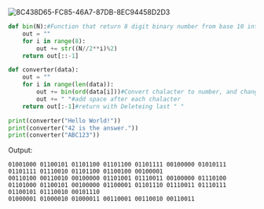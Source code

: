 ![8C438D65-FC85-46A7-87DB-8EC94458D2D3](https://github.com/yutaro741/G12_quiz/assets/111973553/3ba59e0f-6f20-4b75-99fb-8ca01b3561df)

```.py
def bin(N):#Function that return 8 digit binary number from base 10 integer.
    out = ""
    for i in range(8):
        out += str((N//2**i)%2)
    return out[::-1]

def converter(data):
    out = ""
    for i in range(len(data)):
        out += bin(ord(data[i]))#Convert chalacter to number, and change it to binary.
        out += " "#add space after each chalacter
    return out[:-1]#return with Deleteing last " "

print(converter("Hello World!"))
print(converter("42 is the answer."))
print(converter("ABC123"))
```

Output:
```
01001000 01100101 01101100 01101100 01101111 00100000 01010111 01101111 01110010 01101100 01100100 00100001
00110100 00110010 00100000 01101001 01110011 00100000 01110100 01101000 01100101 00100000 01100001 01101110 01110011 01110111 01100101 01110010 00101110
01000001 01000010 01000011 00110001 00110010 00110011

```
